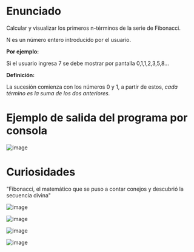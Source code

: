 # Enunciado

Calcular y visualizar los primeros n-términos de la serie de Fibonacci.

N es un número entero introducido por el usuario. 

**Por ejemplo:**

Si el usuario ingresa 7 se debe mostrar por pantalla 0,1,1,2,3,5,8…

**Definición:**

La sucesión comienza con los números 0 y 1, a partir de estos, *cada término es la suma de los dos anteriores.*

# Ejemplo de salida del programa por consola
![image](https://user-images.githubusercontent.com/91023374/139578345-993760a4-eaa6-4062-a69d-0ccb5ca8b1c1.png)

# Curiosidades

"Fibonacci, el matemático que se puso a contar conejos y descubrió la secuencia divina"

![image](https://user-images.githubusercontent.com/91023374/139578621-aa492d7f-551d-428b-aa87-703bb3c26950.png)

![image](https://user-images.githubusercontent.com/91023374/139578750-9e05c235-fcb9-4c98-8cf5-6543cd091c45.png)

![image](https://user-images.githubusercontent.com/91023374/139578685-1088b1e3-3a10-4412-889e-65e31429755c.png)

![image](https://user-images.githubusercontent.com/91023374/139578700-1375c358-bb48-4e12-bdfb-5a39ddd33465.png)

